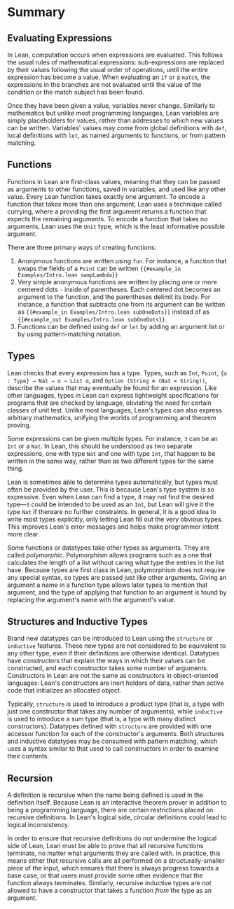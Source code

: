 # Summary

## Evaluating Expressions

In Lean, computation occurs when expressions are evaluated.
This follows the usual rules of mathematical expressions: sub-expressions are replaced by their values following the usual order of operations, until the entire expression has become a value.
When evaluating an `if` or a `match`, the expressions in the branches are not evaluated until the value of the condition or the match subject has been found.

Once they have been given a value, variables never change.
Similarly to mathematics but unlike most programming languages, Lean variables are simply placeholders for values, rather than addresses to which new values can be written.
Variables' values may come from global definitions with `def`, local definitions with `let`, as named arguments to functions, or from pattern matching.

## Functions

Functions in Lean are first-class values, meaning that they can be passed as arguments to other functions, saved in variables, and used like any other value.
Every Lean function takes exactly one argument.
To encode a function that takes more than one argument, Lean uses a technique called currying, where a providing the first argument returns a function that expects the remaining arguments.
To encode a function that takes no arguments, Lean uses the `Unit` type, which is the least informative possible argument.

There are three primary ways of creating functions:
1. Anonymous functions are written using `fun`.
   For instance, a function that swaps the fields of a `Point` can be written `{{#example_in Examples/Intro.lean swapLambda}}`
2. Very simple anonymous functions are written by placing one or more centered dots `·` inside of parentheses.
   Each centered dot becomes an argument to the function, and the parentheses delimit its body.
   For instance, a function that subtracts one from its argument can be written as `{{#example_in Examples/Intro.lean subOneDots}}` instead of as `{{#example_out Examples/Intro.lean subOneDots}}`.
3. Functions can be defined using `def` or `let` by adding an argument list or by using pattern-matching notation.

## Types

Lean checks that every expression has a type.
Types, such as `Int`, `Point`, `{α : Type} → Nat → α → List α`, and `Option (String ⊕ (Nat × String))`, describe the values that may eventually be found for an expression.
Like other languages, types in Lean can express lightweight specifications for programs that are checked by language, obviating the need for certain classes of unit test.
Unlike most languages, Lean's types can also express arbitrary mathematics, unifying the worlds of programming and theorem proving.

Some expressions can be given multiple types.
For instance, `3` can be an `Int` or a `Nat`.
In Lean, this should be understood as two separate expressions, one with type `Nat` and one with type `Int`, that happen to be written in the same way, rather than as two different types for the same thing.

Lean is sometimes able to determine types automatically, but types must often be provided by the user.
This is because Lean's type system is so expressive.
Even when Lean can find a type, it may not find the desired type—`3` could be intended to be used as an `Int`, but Lean will give it the type `Nat` if thereare no further constraints.
In general, it is a good idea to write most types explicitly, only letting Lean fill out the very obvious types.
This improves Lean's error messages and helps make programmer intent more clear.

Some functions or datatypes take other types as arguments.
They are called _polymorphic_.
Polymorphism allows programs such as a one that calculates the length of a list without caring what type the entries in the list have.
Because types are first class in Lean, polymorphism does not require any special syntax, so types are passed just like other arguments.
Giving an argument a name in a function type allows later types to mention that argument, and the type of applying that function to an argument is found by replacing the argument's name with the argument's value.

## Structures and Inductive Types

Brand new datatypes can be introduced to Lean using the `structure` or `inductive` features.
These new types are not considered to be equivalent to any other type, even if their definitions are otherwise identical.
Datatypes have _constructors_ that explain the ways in which their values can be constructed, and each constructor takes some number of arguments.
Constructors in Lean are not the same as constructors in object-oriented languages: Lean's constructors are inert holders of data, rather than active code that initializes an allocated object.

Typically, `structure` is used to introduce a product type (that is, a type with just one constructor that takes any number of arguments), while `inductive` is used to introduce a sum type (that is, a type with many distinct constructors).
Datatypes defined with `structure` are provided with one accessor function for each of the constructor's arguments.
Both structures and inductive datatypes may be consumed with pattern matching, which uses a syntax similar to that used to call constructors in order to examine their contents.

## Recursion

A definition is recursive when the name being defined is used in the definition itself.
Because Lean is an interactive theorem prover in addition to being a programming language, there are certain restrictions placed on recursive definitions.
In Lean's logical side, circular definitions could lead to logical inconsistency.

In order to ensure that recursive definitions do not undermine the logical side of Lean, Lean must be able to prove that all recursive functions terminate, no matter what arguments they are called with.
In practice, this means either that recursive calls are all performed on a structurally-smaller piece of the input, which ensures that there is always progress towards a base case, or that users must provide some other evidence that the function always terminates.
Similarly, recursive inductive types are not allowed to have a constructor that takes a function _from_ the type as an argument.





